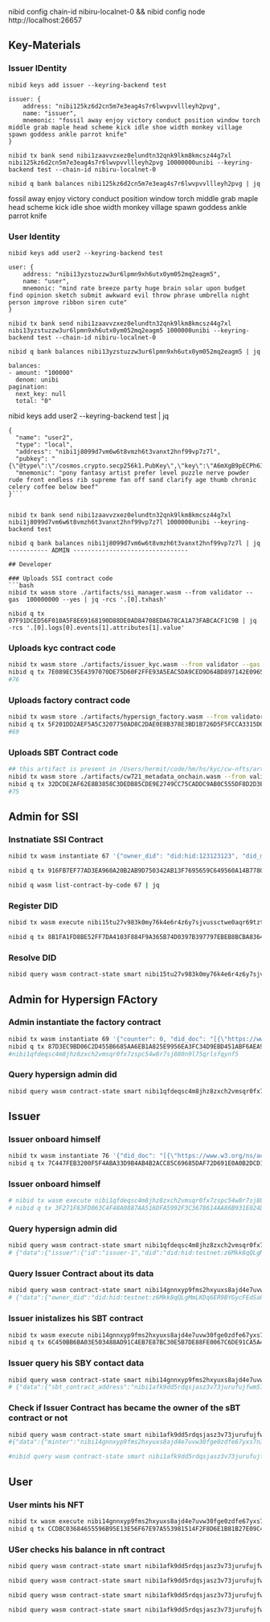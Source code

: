 
nibid config chain-id nibiru-localnet-0 && nibid config node http://localhost:26657

## Key-Materials

### Issuer IDentity
```
nibid keys add issuer --keyring-backend test

issuer: {
    address: "nibi125kz6d2cn5m7e3eag4s7r6lwvpvvllleyh2pvg",
    name: "issuer",
    mnemonic: "fossil away enjoy victory conduct position window torch middle grab maple head scheme kick idle shoe width monkey village spawn goddess ankle parrot knife"
}

nibid tx bank send nibi1zaavvzxez0elundtn32qnk9lkm8kmcsz44g7xl nibi125kz6d2cn5m7e3eag4s7r6lwvpvvllleyh2pvg 10000000unibi --keyring-backend test --chain-id nibiru-localnet-0

nibid q bank balances nibi125kz6d2cn5m7e3eag4s7r6lwvpvvllleyh2pvg | jq
```

fossil away enjoy victory conduct position window torch middle grab maple head scheme kick idle shoe width monkey village spawn goddess ankle parrot knife




### User Identity
```
nibid keys add user2 --keyring-backend test

user: {
    address: "nibi13yzstuzzw3ur6lpmn9xh6utx0ym052mq2eagm5",
    name: "user",
    mnemonic: "mind rate breeze party huge brain solar upon budget find opinion sketch submit awkward evil throw phrase umbrella night person improve ribbon siren cute"
}

nibid tx bank send nibi1zaavvzxez0elundtn32qnk9lkm8kmcsz44g7xl nibi13yzstuzzw3ur6lpmn9xh6utx0ym052mq2eagm5 1000000unibi --keyring-backend test --chain-id nibiru-localnet-0

nibid q bank balances nibi13yzstuzzw3ur6lpmn9xh6utx0ym052mq2eagm5 | jq

balances:
- amount: "100000"
  denom: unibi
pagination:
  next_key: null
  total: "0"
```


nibid keys add user2 --keyring-backend test | jq
```
{
  "name": "user2",
  "type": "local",
  "address": "nibi1j8099d7vm6w6t8vmzh6t3vanxt2hnf99vp7z7l",
  "pubkey": "{\"@type\":\"/cosmos.crypto.secp256k1.PubKey\",\"key\":\"A6mXgB9pECPh6IPl7Rj/1mmU6XYvP7tZjZu91rSIAuZ7\"}",
  "mnemonic": "pony fantasy artist prefer level puzzle nerve powder rude front endless rib supreme fan off sand clarify age thumb chronic celery coffee below beef"
}```


nibid tx bank send nibi1zaavvzxez0elundtn32qnk9lkm8kmcsz44g7xl nibi1j8099d7vm6w6t8vmzh6t3vanxt2hnf99vp7z7l 1000000unibi --keyring-backend test

nibid q bank balances nibi1j8099d7vm6w6t8vmzh6t3vanxt2hnf99vp7z7l | jq
----------- ADMIN --------------------------------

## Developer

### Uploads SSI contract code
```bash
nibid tx wasm store ./artifacts/ssi_manager.wasm --from validator --gas  100000000 --yes | jq -rcs '.[0].txhash'

nibid q tx 07F91DCED56F010A5F8E69168190D88DE0AD84708EDA678CA1A73FABCACF1C9B | jq -rcs '.[0].logs[0].events[1].attributes[1].value'
```

### Uploads kyc contract code

```bash
nibid tx wasm store ./artifacts/issuer_kyc.wasm --from validator --gas 100000000
nibid q tx 7E089EC35E4397070DE75D60F2FFE93A5EAC5DA9CED9D64BD897142E0965CB90 | jq -rcs '.[0].logs[0].events[1].attributes[1].value'
#76
```

### Uploads factory contract code

```bash
nibid tx wasm store ./artifacts/hypersign_factory.wasm --from validator --gas 100000000
nibid q tx 5F201DD2AEF5A5C3207750AD8C2DAE0E8B378E3BD1B726D5F5FCCA3315D0DB0B | jq -rcs '.[0].logs[0].events[1].attributes[1].value'
#69
```


### Uploads SBT Contract code

```bash
## this artifact is present in /Users/hermit/code/hm/hs/kyc/cw-nfts/artifacts folder
nibid tx wasm store ./artifacts/cw721_metadata_onchain.wasm --from validator --gas 100000000
nibid q tx 32DCDE2AF62E8B3858C3DEDB85CDE9E2749CC75CADDC9AB0C555DF8D2D3E1438 | jq -rcs '.[0].logs[0].events[1].attributes[1].value' | jq -rcs '.[0].logs[0].events[1].attributes[1].value'
#75
```


## Admin for SSI

### Instnatiate SSI Contract

```bash
nibid tx wasm instantiate 67 '{"owner_did": "did:hid:123123123", "did_method": "did:hid:testnet" }' --label "SSI" --from nibi1zaavvzxez0elundtn32qnk9lkm8kmcsz44g7xl --gas 100000000 --no-admin --keyring-backend test

nibid q tx 916FB7EF77AD3EA960A20B2AB9D750342AB13F7695659C649560A14B7780375D | jq -rcs '.[0].logs[0].events[1].attributes[0].value'

nibid q wasm list-contract-by-code 67 | jq
```

### Register DID

```bash
nibid tx wasm execute nibi15tu27v983k0my76k4e6r4z6y7sjvussctwe0aqr69tztzdgpauasv98ejt '{"register_d_i_d":{"did_doc":"[{\"https://www.w3.org/ns/activitystreams#alsoKnownAs\":[{\"@id\":\"did:hid:testnet:z6Mkk8qQLgMmLKDq6ER9BYGycFEdSaPqy9JPWKUaPGWzJeNp\"}],\"https://w3id.org/security#assertionMethod\":[{\"@id\":\"did:hid:testnet:z6Mkk8qQLgMmLKDq6ER9BYGycFEdSaPqy9JPWKUaPGWzJeNp#key-1\"}],\"https://w3id.org/security#authenticationMethod\":[{\"@id\":\"did:hid:testnet:z6Mkk8qQLgMmLKDq6ER9BYGycFEdSaPqy9JPWKUaPGWzJeNp#key-1\"}],\"https://w3id.org/security#capabilityDelegationMethod\":[{\"@id\":\"did:hid:testnet:z6Mkk8qQLgMmLKDq6ER9BYGycFEdSaPqy9JPWKUaPGWzJeNp#key-1\"}],\"https://w3id.org/security#capabilityInvocationMethod\":[{\"@id\":\"did:hid:testnet:z6Mkk8qQLgMmLKDq6ER9BYGycFEdSaPqy9JPWKUaPGWzJeNp#key-1\"}],\"https://w3id.org/security#controller\":[{\"@id\":\"did:hid:testnet:z6Mkk8qQLgMmLKDq6ER9BYGycFEdSaPqy9JPWKUaPGWzJeNp\"}],\"@id\":\"did:hid:testnet:z6Mkk8qQLgMmLKDq6ER9BYGycFEdSaPqy9JPWKUaPGWzJeNp\",\"https://w3id.org/security#keyAgreementMethod\":[],\"https://www.w3.org/ns/did#service\":[],\"https://w3id.org/security#verificationMethod\":[{\"https://w3id.org/security#controller\":[{\"@id\":\"did:hid:testnet:z6Mkk8qQLgMmLKDq6ER9BYGycFEdSaPqy9JPWKUaPGWzJeNp\"}],\"@id\":\"did:hid:testnet:z6Mkk8qQLgMmLKDq6ER9BYGycFEdSaPqy9JPWKUaPGWzJeNp#key-1\",\"https://w3id.org/security#publicKeyMultibase\":[{\"@type\":\"https://w3id.org/security#multibase\",\"@value\":\"z6Mkk8qQLgMmLKDq6ER9BYGycFEdSaPqy9JPWKUaPGWzJeNp\"}],\"@type\":[\"https://w3id.org/security#Ed25519VerificationKey2020\"]}]}]","did_doc_proof":"[{\"https://w3id.org/security#challenge\":[{\"@value\":\"123123\"}],\"http://purl.org/dc/terms/created\":[{\"@type\":\"http://www.w3.org/2001/XMLSchema#dateTime\",\"@value\":\"2024-09-01T17:44:11Z\"}],\"https://w3id.org/security#domain\":[{\"@value\":\"http:adsasd\"}],\"https://w3id.org/security#proofPurpose\":[{\"@id\":\"https://w3id.org/security#authenticationMethod\"}],\"@type\":[\"https://w3id.org/security#Ed25519Signature2020\"],\"https://w3id.org/security#verificationMethod\":[{\"@id\":\"did:hid:testnet:z6Mkk8qQLgMmLKDq6ER9BYGycFEdSaPqy9JPWKUaPGWzJeNp#key-1\"}]}]","signature":"z3aY71DPQAqiiV5Q4UYZ6EYeWYa3MjeEHeEZMxcNfYxTqyn6r14yy1K3eYpuNuPQDX2mjh2BJ8VaPj5UKKMcAjtSq"}}' --from nibi1zaavvzxez0elundtn32qnk9lkm8kmcsz44g7xl --gas 100000000  --keyring-backend test

nibid q tx 8B1FA1FD8BE52FF7DA4103F884F9A365B74D0397B397797EBEB8BCBA8364DD65 | jq
```

### Resolve DID

```bash
nibid query wasm contract-state smart nibi15tu27v983k0my76k4e6r4z6y7sjvussctwe0aqr69tztzdgpauasv98ejt '{"resolve_d_i_d":{"did": "did:hid:testnet:z6Mkk8qQLgMmLKDq6ER9BYGycFEdSaPqy9JPWKUaPGWzJeNp"}}'
```



## Admin for Hypersign FActory

### Admin instantiate the factory contract

```bash
nibid tx wasm instantiate 69 '{"counter": 0, "did_doc": "[{\"https://www.w3.org/ns/activitystreams#alsoKnownAs\":[{\"@id\":\"did:hid:testnet:z6Mkk8qQLgMmLKDq6ER9BYGycFEdSaPqy9JPWKUaPGWzJeNp\"}],\"https://w3id.org/security#assertionMethod\":[{\"@id\":\"did:hid:testnet:z6Mkk8qQLgMmLKDq6ER9BYGycFEdSaPqy9JPWKUaPGWzJeNp#key-1\"}],\"https://w3id.org/security#authenticationMethod\":[{\"@id\":\"did:hid:testnet:z6Mkk8qQLgMmLKDq6ER9BYGycFEdSaPqy9JPWKUaPGWzJeNp#key-1\"}],\"https://w3id.org/security#capabilityDelegationMethod\":[{\"@id\":\"did:hid:testnet:z6Mkk8qQLgMmLKDq6ER9BYGycFEdSaPqy9JPWKUaPGWzJeNp#key-1\"}],\"https://w3id.org/security#capabilityInvocationMethod\":[{\"@id\":\"did:hid:testnet:z6Mkk8qQLgMmLKDq6ER9BYGycFEdSaPqy9JPWKUaPGWzJeNp#key-1\"}],\"https://w3id.org/security#controller\":[{\"@id\":\"did:hid:testnet:z6Mkk8qQLgMmLKDq6ER9BYGycFEdSaPqy9JPWKUaPGWzJeNp\"}],\"@id\":\"did:hid:testnet:z6Mkk8qQLgMmLKDq6ER9BYGycFEdSaPqy9JPWKUaPGWzJeNp\",\"https://w3id.org/security#keyAgreementMethod\":[],\"https://www.w3.org/ns/did#service\":[],\"https://w3id.org/security#verificationMethod\":[{\"https://w3id.org/security#controller\":[{\"@id\":\"did:hid:testnet:z6Mkk8qQLgMmLKDq6ER9BYGycFEdSaPqy9JPWKUaPGWzJeNp\"}],\"@id\":\"did:hid:testnet:z6Mkk8qQLgMmLKDq6ER9BYGycFEdSaPqy9JPWKUaPGWzJeNp#key-1\",\"https://w3id.org/security#publicKeyMultibase\":[{\"@type\":\"https://w3id.org/security#multibase\",\"@value\":\"z6Mkk8qQLgMmLKDq6ER9BYGycFEdSaPqy9JPWKUaPGWzJeNp\"}],\"@type\":[\"https://w3id.org/security#Ed25519VerificationKey2020\"]}]}]", "did_doc_proof": "[{\"https://w3id.org/security#challenge\":[{\"@value\":\"123123\"}],\"http://purl.org/dc/terms/created\":[{\"@type\":\"http://www.w3.org/2001/XMLSchema#dateTime\",\"@value\":\"2024-09-01T17:44:11Z\"}],\"https://w3id.org/security#domain\":[{\"@value\":\"http:adsasd\"}],\"https://w3id.org/security#proofPurpose\":[{\"@id\":\"https://w3id.org/security#authenticationMethod\"}],\"@type\":[\"https://w3id.org/security#Ed25519Signature2020\"],\"https://w3id.org/security#verificationMethod\":[{\"@id\":\"did:hid:testnet:z6Mkk8qQLgMmLKDq6ER9BYGycFEdSaPqy9JPWKUaPGWzJeNp#key-1\"}]}]", "signature": "z3aY71DPQAqiiV5Q4UYZ6EYeWYa3MjeEHeEZMxcNfYxTqyn6r14yy1K3eYpuNuPQDX2mjh2BJ8VaPj5UKKMcAjtSq", "hypersign_ssi_manager_contract_address": "nibi15tu27v983k0my76k4e6r4z6y7sjvussctwe0aqr69tztzdgpauasv98ejt", "kyc_contract_code_id": 71 }' --label "Activity" --from validator --gas 100000000 --no-admin
nibid q tx 87D3EC9BD06C2D455B6685AA6EB1A825E9956EA3FC34D9EBD451ABF6AEA95C1A | jq -rcs '.[0].logs[0].events[1].attributes[0].value'
#nibi1qfdeqsc4m8jhz8zxch2vmsqr0fx7zspc54w8r7sj880n9l75qrlsfqynf5
```

### Query hypersign admin did

```bash
nibid query wasm contract-state smart nibi1qfdeqsc4m8jhz8zxch2vmsqr0fx7zspc54w8r7sj880n9l75qrlsfqynf5 '{"get_hypersign_admin_d_i_d":{}}'
```

## Issuer 

### Issuer onboard himself

```bash
nibid tx wasm instantiate 76 '{"did_doc": "[{\"https://www.w3.org/ns/activitystreams#alsoKnownAs\":[{\"@id\":\"did:hid:testnet:z6Mkk8qQLgMmLKDq6ER9BYGycFEdSaPqy9JPWKUaPGWzJeNp\"}],\"https://w3id.org/security#assertionMethod\":[{\"@id\":\"did:hid:testnet:z6Mkk8qQLgMmLKDq6ER9BYGycFEdSaPqy9JPWKUaPGWzJeNp#key-1\"}],\"https://w3id.org/security#authenticationMethod\":[{\"@id\":\"did:hid:testnet:z6Mkk8qQLgMmLKDq6ER9BYGycFEdSaPqy9JPWKUaPGWzJeNp#key-1\"}],\"https://w3id.org/security#capabilityDelegationMethod\":[{\"@id\":\"did:hid:testnet:z6Mkk8qQLgMmLKDq6ER9BYGycFEdSaPqy9JPWKUaPGWzJeNp#key-1\"}],\"https://w3id.org/security#capabilityInvocationMethod\":[{\"@id\":\"did:hid:testnet:z6Mkk8qQLgMmLKDq6ER9BYGycFEdSaPqy9JPWKUaPGWzJeNp#key-1\"}],\"https://w3id.org/security#controller\":[{\"@id\":\"did:hid:testnet:z6Mkk8qQLgMmLKDq6ER9BYGycFEdSaPqy9JPWKUaPGWzJeNp\"}],\"@id\":\"did:hid:testnet:z6Mkk8qQLgMmLKDq6ER9BYGycFEdSaPqy9JPWKUaPGWzJeNp\",\"https://w3id.org/security#keyAgreementMethod\":[],\"https://www.w3.org/ns/did#service\":[],\"https://w3id.org/security#verificationMethod\":[{\"https://w3id.org/security#controller\":[{\"@id\":\"did:hid:testnet:z6Mkk8qQLgMmLKDq6ER9BYGycFEdSaPqy9JPWKUaPGWzJeNp\"}],\"@id\":\"did:hid:testnet:z6Mkk8qQLgMmLKDq6ER9BYGycFEdSaPqy9JPWKUaPGWzJeNp#key-1\",\"https://w3id.org/security#publicKeyMultibase\":[{\"@type\":\"https://w3id.org/security#multibase\",\"@value\":\"z6Mkk8qQLgMmLKDq6ER9BYGycFEdSaPqy9JPWKUaPGWzJeNp\"}],\"@type\":[\"https://w3id.org/security#Ed25519VerificationKey2020\"]}]}]", "did_doc_proof": "[{\"https://w3id.org/security#challenge\":[{\"@value\":\"123123\"}],\"http://purl.org/dc/terms/created\":[{\"@type\":\"http://www.w3.org/2001/XMLSchema#dateTime\",\"@value\":\"2024-09-01T17:44:11Z\"}],\"https://w3id.org/security#domain\":[{\"@value\":\"http:adsasd\"}],\"https://w3id.org/security#proofPurpose\":[{\"@id\":\"https://w3id.org/security#authenticationMethod\"}],\"@type\":[\"https://w3id.org/security#Ed25519Signature2020\"],\"https://w3id.org/security#verificationMethod\":[{\"@id\":\"did:hid:testnet:z6Mkk8qQLgMmLKDq6ER9BYGycFEdSaPqy9JPWKUaPGWzJeNp#key-1\"}]}]", "signature": "z3aY71DPQAqiiV5Q4UYZ6EYeWYa3MjeEHeEZMxcNfYxTqyn6r14yy1K3eYpuNuPQDX2mjh2BJ8VaPj5UKKMcAjtSq", "hypersign_ssi_manager_contract_address": "nibi15tu27v983k0my76k4e6r4z6y7sjvussctwe0aqr69tztzdgpauasv98ejt" }' --label "Activity" --from issuer --gas 100000000 --no-admin
nibid q tx 7C447FEB3200F5F4ABA33D9B4AB4B2ACC85C69685DAF72D691E0A0B2DCD16F4F | jq -rcs '.[0].logs[0].events[1].attributes[0].value'
```

### Issuer onboard himself

```bash
# nibid tx wasm execute nibi1qfdeqsc4m8jhz8zxch2vmsqr0fx7zspc54w8r7sj880n9l75qrlsfqynf5 '{"onboard_issuer": { "did_doc": "[{\"https://www.w3.org/ns/activitystreams#alsoKnownAs\":[{\"@id\":\"did:hid:testnet:z6Mkk8qQLgMmLKDq6ER9BYGycFEdSaPqy9JPWKUaPGWzJeNp\"}],\"https://w3id.org/security#assertionMethod\":[{\"@id\":\"did:hid:testnet:z6Mkk8qQLgMmLKDq6ER9BYGycFEdSaPqy9JPWKUaPGWzJeNp#key-1\"}],\"https://w3id.org/security#authenticationMethod\":[{\"@id\":\"did:hid:testnet:z6Mkk8qQLgMmLKDq6ER9BYGycFEdSaPqy9JPWKUaPGWzJeNp#key-1\"}],\"https://w3id.org/security#capabilityDelegationMethod\":[{\"@id\":\"did:hid:testnet:z6Mkk8qQLgMmLKDq6ER9BYGycFEdSaPqy9JPWKUaPGWzJeNp#key-1\"}],\"https://w3id.org/security#capabilityInvocationMethod\":[{\"@id\":\"did:hid:testnet:z6Mkk8qQLgMmLKDq6ER9BYGycFEdSaPqy9JPWKUaPGWzJeNp#key-1\"}],\"https://w3id.org/security#controller\":[{\"@id\":\"did:hid:testnet:z6Mkk8qQLgMmLKDq6ER9BYGycFEdSaPqy9JPWKUaPGWzJeNp\"}],\"@id\":\"did:hid:testnet:z6Mkk8qQLgMmLKDq6ER9BYGycFEdSaPqy9JPWKUaPGWzJeNp\",\"https://w3id.org/security#keyAgreementMethod\":[],\"https://www.w3.org/ns/did#service\":[],\"https://w3id.org/security#verificationMethod\":[{\"https://w3id.org/security#controller\":[{\"@id\":\"did:hid:testnet:z6Mkk8qQLgMmLKDq6ER9BYGycFEdSaPqy9JPWKUaPGWzJeNp\"}],\"@id\":\"did:hid:testnet:z6Mkk8qQLgMmLKDq6ER9BYGycFEdSaPqy9JPWKUaPGWzJeNp#key-1\",\"https://w3id.org/security#publicKeyMultibase\":[{\"@type\":\"https://w3id.org/security#multibase\",\"@value\":\"z6Mkk8qQLgMmLKDq6ER9BYGycFEdSaPqy9JPWKUaPGWzJeNp\"}],\"@type\":[\"https://w3id.org/security#Ed25519VerificationKey2020\"]}]}]", "did_doc_proof": "[{\"https://w3id.org/security#challenge\":[{\"@value\":\"123123\"}],\"http://purl.org/dc/terms/created\":[{\"@type\":\"http://www.w3.org/2001/XMLSchema#dateTime\",\"@value\":\"2024-09-01T17:44:11Z\"}],\"https://w3id.org/security#domain\":[{\"@value\":\"http:adsasd\"}],\"https://w3id.org/security#proofPurpose\":[{\"@id\":\"https://w3id.org/security#authenticationMethod\"}],\"@type\":[\"https://w3id.org/security#Ed25519Signature2020\"],\"https://w3id.org/security#verificationMethod\":[{\"@id\":\"did:hid:testnet:z6Mkk8qQLgMmLKDq6ER9BYGycFEdSaPqy9JPWKUaPGWzJeNp#key-1\"}]}]", "signature": "z3aY71DPQAqiiV5Q4UYZ6EYeWYa3MjeEHeEZMxcNfYxTqyn6r14yy1K3eYpuNuPQDX2mjh2BJ8VaPj5UKKMcAjtSq" }}' --from issuer  --keyring-backend test  --gas 100000000 
# nibid q tx 3F271F63FD063C4F48A0887AA516DFA5992F3C3678614AA86B931E024DC15B08 | jq
```

### Query hypersign admin did

```bash
nibid query wasm contract-state smart nibi1qfdeqsc4m8jhz8zxch2vmsqr0fx7zspc54w8r7sj880n9l75qrlsfqynf5 '{"get_registered_issuer":{"issuer_did": "did:hid:testnet:z6Mkk8qQLgMmLKDq6ER9BYGycFEdSaPqy9JPWKUaPGWzJeNp"}}'
# {"data":{"issuer":{"id":"issuer-1","did":"did:hid:testnet:z6Mkk8qQLgMmLKDq6ER9BYGycFEdSaPqy9JPWKUaPGWzJeNp","kyc_contract_address":"nibi14gnnxyp9fms2hxyuxs8ajd4e7uvw30fge0zdfe67yxs7n3rwq6gquqdt87","kyc_contract_code_id":71}}}
```

### Query Issuer Contract about its data 

```bash
nibid query wasm contract-state smart nibi14gnnxyp9fms2hxyuxs8ajd4e7uvw30fge0zdfe67yxs7n3rwq6gquqdt87 '{"owner_d_i_d":{}}'
# {"data":{"owner_did":"did:hid:testnet:z6Mkk8qQLgMmLKDq6ER9BYGycFEdSaPqy9JPWKUaPGWzJeNp"}} 
```

### Issuer inistalizes his SBT contract 

```bash
nibid tx wasm execute nibi14gnnxyp9fms2hxyuxs8ajd4e7uvw30fge0zdfe67yxs7n3rwq6gquqdt87 '{"init": { "token_code_id": 75 }}' --from issuer  --keyring-backend test  --gas 100000000 
nibid q tx 6C450BB6BA03E503488AD91C4EB7E87BC30E5B7DE88FE0067C6DE91CA5A47E1D | jq
```


### Issuer query his SBY contact data
```bash
nibid query wasm contract-state smart nibi14gnnxyp9fms2hxyuxs8ajd4e7uvw30fge0zdfe67yxs7n3rwq6gquqdt87 '{"s_b_t_contract_address":{}}'
# {"data":{"sbt_contract_address":"nibi1afk9dd5rdqsjasz3v73jurufujfwm57jc7eznl8udwx9je0d34fqvhkkjx"}}
```

### Check if Issuer Contract has became the owner of the sBT contract or not


```bash 
nibid query wasm contract-state smart nibi1afk9dd5rdqsjasz3v73jurufujfwm57jc7eznl8udwx9je0d34fqvhkkjx '{"minter":{}}'
#{"data":{"minter":"nibi14gnnxyp9fms2hxyuxs8ajd4e7uvw30fge0zdfe67yxs7n3rwq6gquqdt87"}}

#nibid query wasm contract-state smart nibi1afk9dd5rdqsjasz3v73jurufujfwm57jc7eznl8udwx9je0d34fqvhkkjx '{"contract_info":{}}'
```

## User

### User mints his NFT

```bash
nibid tx wasm execute nibi14gnnxyp9fms2hxyuxs8ajd4e7uvw30fge0zdfe67yxs7n3rwq6gquqdt87 '{"mint": {"hypersign_proof": {"credential_id": "", "data": "","description": "Proves that user has finished his/her KYC", "proof_type_image": "https://cdn.mos.cms.futurecdn.net/mpGh6USjRkE3dPQnF8tXRC-1200-80.jpg", "sbt_code": "T1" , "proof_type" : "proof_of_personhood" }}}' --from nibi1j8099d7vm6w6t8vmzh6t3vanxt2hnf99vp7z7l --gas 100000000 --keyring-backend test 
nibid q tx CCDBC03684655596B95E13E56F67E97A553981514F2F8D6E1B81B27E09C43AE1 | jq
```

### USer checks his balance in nft contract

```bash 
nibid query wasm contract-state smart nibi1afk9dd5rdqsjasz3v73jurufujfwm57jc7eznl8udwx9je0d34fqvhkkjx '{"num_tokens":{}}'
```

```bash
nibid query wasm contract-state smart nibi1afk9dd5rdqsjasz3v73jurufujfwm57jc7eznl8udwx9je0d34fqvhkkjx '{"tokens":{"owner": "nibi1j8099d7vm6w6t8vmzh6t3vanxt2hnf99vp7z7l"}}'
```

```bash
nibid query wasm contract-state smart nibi1afk9dd5rdqsjasz3v73jurufujfwm57jc7eznl8udwx9je0d34fqvhkkjx '{"all_nft_info":{"token_id": "1"}}'
```

```bash
nibid query wasm contract-state smart nibi1afk9dd5rdqsjasz3v73jurufujfwm57jc7eznl8udwx9je0d34fqvhkkjx '{"nft_info":{"token_id": "1"}}'
```
